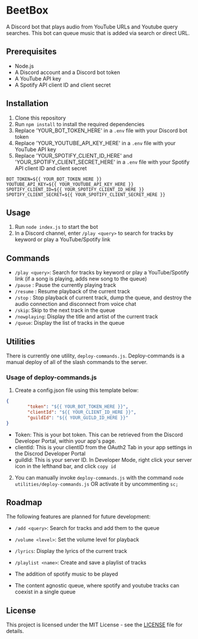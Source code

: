 # BeetBox

A Discord bot that plays audio from YouTube URLs and Youtube query searches. This bot can queue music that is added via search or direct URL. 

## Prerequisites

- Node.js
- A Discord account and a Discord bot token
- A YouTube API key
- A Spotify API client ID and client secret

## Installation

1. Clone this repository
2. Run `npm install` to install the required dependencies
3. Replace 'YOUR_BOT_TOKEN_HERE' in a `.env` file with your Discord bot token
4. Replace 'YOUR_YOUTUBE_API_KEY_HERE' in a `.env` file with your YouTube API key
5. Replace 'YOUR_SPOTIFY_CLIENT_ID_HERE' and 'YOUR_SPOTIFY_CLIENT_SECRET_HERE' in a `.env` file with your Spotify API client ID and client secret

```
BOT_TOKEN=${{ YOUR_BOT_TOKEN_HERE }}
YOUTUBE_API_KEY=${{ YOUR_YOUTUBE_API_KEY_HERE }}
SPOTIFY_CLIENT_ID=${{ YOUR_SPOTIFY_CLIENT_ID_HERE }}
SPOTIFY_CLIENT_SECRET=${{ YOUR_SPOTIFY_CLIENT_SECRET_HERE }}
```

## Usage

1. Run `node index.js` to start the bot
2. In a Discord channel, enter `/play <query>` to search for tracks by keyword or play a YouTube/Spotify link

## Commands

- `/play <query>`: Search for tracks by keyword or play a YouTube/Spotify link (if a song is playing, adds new song to the queue)
- `/pause` : Pause the currently playing track
- `/resume` : Resume playback of the current track
- `/stop` : Stop playback of current track, dump the queue, and destroy the audio connection and disconnect from voice chat
- `/skip`: Skip to the next track in the queue
- `/nowplaying`: Display the title and artist of the current track
- `/queue`: Display the list of tracks in the queue

## Utilities

There is currently one utility, `deploy-commands.js`. Deploy-commands is a manual deploy of all of the slash commands to the server.

### Usage of deploy-commands.js

1. Create a config.json file using this template below: 

```json
{
        "token": "${{ YOUR_BOT_TOKEN_HERE }}",
        "clientId": "${{ YOUR_CLIENT_ID_HERE }}",
        "guildId": "${{ YOUR_GUILD_ID_HERE }}"
}
```

- Token: This is your bot token. This can be retrieved from the Discord Developer Portal, within your app's page.
- clientId: This is your clientID from the OAuth2 Tab in your app settings in the Discrod Developer Portal 
- guildId: This is your server ID. In Developer Mode, right click your server icon in the lefthand bar, and click `copy id`

2. You can manually invoke `deploy-commands.js` with the command `node utilities/deploy-commands.js` OR activate it by uncommenting `sc;`

## Roadmap

The following features are planned for future development:

- `/add <query>`: Search for tracks and add them to the queue
- `/volume <level>`: Set the volume level for playback
- `/lyrics`: Display the lyrics of the current track
- `/playlist <name>`: Create and save a playlist of tracks

- The addition of spotify music to be played
- The content agnostic queue, where spotify and youtube tracks can coexist in a single queue

## License

This project is licensed under the MIT License - see the [LICENSE](LICENSE) file for details.
